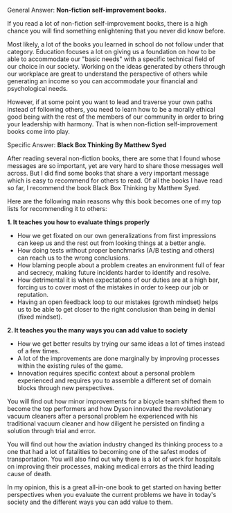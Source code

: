 General Answer: **Non-fiction self-improvement books.**

If you read a lot of non-fiction self-improvement books, there is a high chance you will find something enlightening that you never did know before.

Most likely, a lot of the books you learned in school do not follow under that category. Education focuses a lot on giving us a foundation on how to be able to accommodate our "basic needs" with a specific technical field of our choice in our society. Working on the ideas generated by others through our workplace are great to understand the perspective of others while generating an income so you can accommodate your financial and psychological needs.

However, if at some point you want to lead and traverse your own paths instead of following others, you need to learn how to be a morally ethical good being with the rest of the members of our community in order to bring your leadership with harmony. That is when non-fiction self-improvement books come into play.

Specific Answer: **Black Box Thinking By Matthew Syed**

After reading several non-fiction books, there are some that I found whose messages are so important, yet are very hard to share those messages well across. But I did find some books that share a very important message which is easy to recommend for others to read. Of all the books I have read so far, I recommend the book Black Box Thinking by Matthew Syed.

Here are the following main reasons why this book becomes one of my top lists for recommending it to others:

**1. It teaches you how to evaluate things properly**

* How we get fixated on our own generalizations from first impressions can keep us and the rest out from looking things at a better angle.
* How doing tests without proper benchmarks (A/B testing and others) can reach us to the wrong conclusions.
* How blaming people about a problem creates an environment full of fear and secrecy, making future incidents harder to identify and resolve.
* How detrimental it is when expectations of our duties are at a high bar, forcing us to cover most of the mistakes in order to keep our job or reputation.
* Having an open feedback loop to our mistakes (growth mindset) helps us to be able to get closer to the right conclusion than being in denial (fixed mindset).

**2. It teaches you the many ways you can add value to society**

* How we get better results by trying our same ideas a lot of times instead of a few times.
* A lot of the improvements are done marginally by improving processes within the existing rules of the game.
* Innovation requires specific context about a personal problem experienced and requires you to assemble a different set of domain blocks through new perspectives.

You will find out how minor improvements for a bicycle team shifted them to become the top performers and how Dyson innovated the revolutionary vacuum cleaners after a personal problem he experienced with his traditional vacuum cleaner and how diligent he persisted on finding a solution through trial and error.

You will find out how the aviation industry changed its thinking process to a one that had a lot of fatalities to becoming one of the safest modes of transportation. You will also find out why there is a lot of work for hospitals on improving their processes, making medical errors as the third leading cause of death.

In my opinion, this is a great all-in-one book to get started on having better perspectives when you evaluate the current problems we have in today's society and the different ways you can add value to them.
